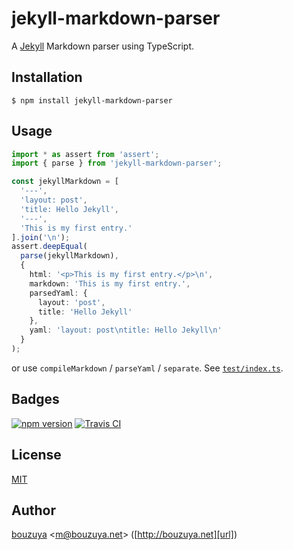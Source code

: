 # jekyll-markdown-parser

A [Jekyll](https://jekyllrb.com/) Markdown parser using TypeScript.

## Installation

```
$ npm install jekyll-markdown-parser
```

## Usage

```ts
import * as assert from 'assert';
import { parse } from 'jekyll-markdown-parser';

const jekyllMarkdown = [
  '---',
  'layout: post',
  'title: Hello Jekyll',
  '---',
  'This is my first entry.'
].join('\n');
assert.deepEqual(
  parse(jekyllMarkdown),
  {
    html: '<p>This is my first entry.</p>\n',
    markdown: 'This is my first entry.',
    parsedYaml: {
      layout: 'post',
      title: 'Hello Jekyll'
    },
    yaml: 'layout: post\ntitle: Hello Jekyll\n'
  }
);
```

or use `compileMarkdown` / `parseYaml` / `separate`. See [`test/index.ts`](test/index.ts).

## Badges

[![npm version][npm-badge-url]][npm-url]
[![Travis CI][travisci-badge-url]][travisci-url]

[npm-badge-url]: https://badge.fury.io/js/jekyll-markdown-parser.svg
[npm-url]: https://www.npmjs.com/package/jekyll-markdown-parser
[travisci-badge-url]: https://travis-ci.org/bouzuya/jekyll-markdown-parser.svg?branch=master
[travisci-url]: https://travis-ci.org/bouzuya/jekyll-markdown-parser

## License

[MIT](LICENSE)

## Author

[bouzuya][user] &lt;[m@bouzuya.net][email]&gt; ([http://bouzuya.net][url])

[user]: https://github.com/bouzuya
[email]: mailto:m@bouzuya.net
[url]: http://bouzuya.net
